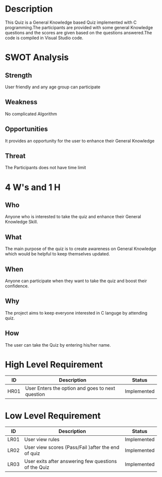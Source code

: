 # Description


This Quiz is a General Knowledge based Quiz implemented with C programming.The participants are provided with some general Knowledge questions and the scores are given based on the questions answered.The code is compiled in Visual Studio code.

# SWOT Analysis

## Strength
User friendly and any age group can participate

## Weakness
No complicated Algorithm 

## Opportunities
It provides an opportunity for the user to enhance their General Knowledge

## Threat
The Participants does not have time limit 






# 4 W's and 1 H

## Who
Anyone who is interested to take the quiz and enhance their General Knowledge Skill.

## What
The main purpose of the quiz is to create awareness on General Knowledge which would be helpful to keep themselves updated.

## When
Anyone can participate when they want to take the quiz and boost their confidence.

## Why
The project aims to keep everyone interested in C languge by attending quiz.

## How
The user can take the Quiz by entering his/her name.

# High Level Requirement

| ID  |  Description                                      | Status     | 
| ----|  -----------------------------------------        |----------  |
| HR01|  User Enters the option and goes to next question | Implemented|


# Low Level Requirement

| ID  |  Description                                            | Status     | 
| ----|  -----------------------------------------              |----------  |
| LR01|  User view rules                                        | Implemented|
| LR02|  User view scores (Pass/Fail )after the end of quiz     | Implemented|
| LR03|  User exits after answering few questions of the Quiz   | Implemented|


